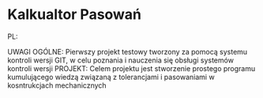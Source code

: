 # Kalkualtor Pasowań


PL:

UWAGI OGÓLNE: Pierwszy projekt testowy tworzony za pomocą systemu kontroli wersji GIT, w celu poznania i nauczenia się obsługi systemów kontroli wersji
PROJEKT: Celem projektu jest stworzenie prostego programu kumulującego wiedzą związaną z tolerancjami i pasowaniami w kosntrukcjach mechanicznych
